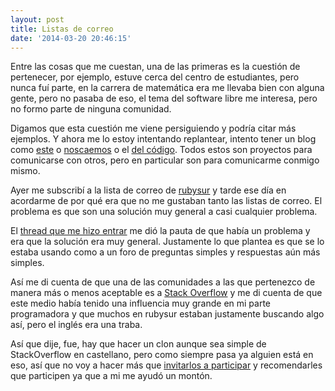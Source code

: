 ```yaml
---
layout: post
title: Listas de correo
date: '2014-03-20 20:46:15'
---
```


Entre las cosas que me cuestan, una de las primeras es la cuestión de pertenecer, por ejemplo, estuve cerca del centro de estudiantes, pero nunca fuí parte, en la carrera de matemática era me llevaba bien con alguna gente, pero no pasaba de eso, el tema del software libre me interesa, pero no formo parte de ninguna comunidad.

Digamos que esta cuestión me viene persiguiendo y podría citar más ejemplos. Y ahora me lo estoy intentando replantear, intento tener un blog como [este](/) o [noscaemos](http://noscaemos.blogspot.com.ar/) o el [del código](http://eloyesp.github.io/). Todos estos son proyectos para comunicarse con otros, pero en particular son para comunicarme conmigo mismo.

Ayer me subscribí a la lista de correo de [rubysur](http://rubysur.org/) y tarde ese día en acordarme de por qué era que no me gustaban tanto las listas de correo. El problema es que son una solución muy general a casi cualquier problema.

El [thread que me hizo entrar](https://groups.google.com/forum/#!topic/rubysur/5oG8bAZCsMA) me dió la pauta de que había un problema y era que la solución era muy general. Justamente lo que plantea es que se lo estaba usando como a un foro de preguntas simples y respuestas aún más simples.

Así me di cuenta de que una de las comunidades a las que pertenezco de manera más o menos aceptable es a [Stack Overflow](http://stackoverflow.com/) y me di cuenta de que este medio había tenido una influencia muy grande en mi parte programadora y que muchos en rubysur estaban justamente buscando algo así, pero el inglés era una traba.

Así que dije, fue, hay que hacer un clon aunque sea simple de StackOverflow en castellano, pero como siempre pasa ya alguien está en eso, así que no voy a hacer más que [invitarlos a participar](http://area51.stackexchange.com/proposals/42810/stack-overflow-in-spanish?referrer=qr0PLzyUxLERlgvVLW-sew2) y recomendarles que participen ya que a mi me ayudó un montón.